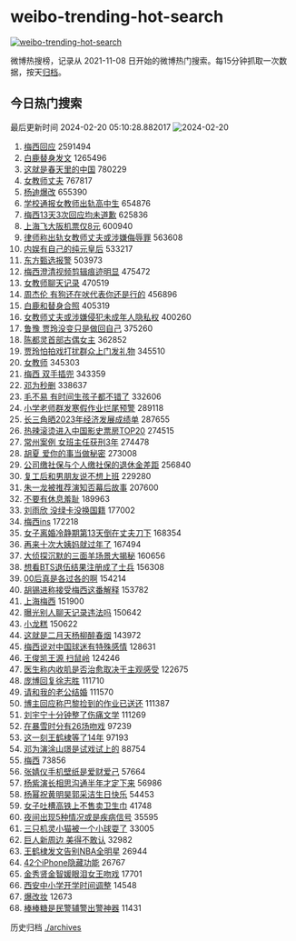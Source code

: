 # weibo-trending-hot-search

[![weibo-trending-hot-search](https://github.com/ameizi/weibo-trending-hot-search/actions/workflows/ci.yml/badge.svg)](https://github.com/ameizi/weibo-trending-hot-search/actions/workflows/ci.yml)

微博热搜榜，记录从 2021-11-08 日开始的微博热门搜索。每15分钟抓取一次数据，按天[归档](./archives)。

## 今日热门搜索

<!-- BEGIN --> 
最后更新时间 2024-02-20 05:10:28.882017 
![2024-02-20](https://imgs-storage.s3.us-east-005.backblazeb2.com/20240220/2024-02-20.png?versionId=4_z8fbbed132d73df8689c40f13_f1123af13650fca6f_d20240219_m211028_c005_v0501009_t0003_u01708377028336) 
1. [梅西回应](https://s.weibo.com/weibo?q=%23%E6%A2%85%E8%A5%BF%E5%9B%9E%E5%BA%94%23&t=31&band_rank=1&Refer=top) 2591494
1. [白鹿替身发文](https://s.weibo.com/weibo?q=%23%E7%99%BD%E9%B9%BF%E6%9B%BF%E8%BA%AB%E5%8F%91%E6%96%87%23&t=31&band_rank=2&Refer=top) 1265496
1. [这就是春天里的中国](https://s.weibo.com/weibo?q=%23%E8%BF%99%E5%B0%B1%E6%98%AF%E6%98%A5%E5%A4%A9%E9%87%8C%E7%9A%84%E4%B8%AD%E5%9B%BD%23&t=31&band_rank=3&Refer=top) 780229
1. [女教师丈夫](https://s.weibo.com/weibo?q=%E5%A5%B3%E6%95%99%E5%B8%88%E4%B8%88%E5%A4%AB&t=31&band_rank=4&Refer=top) 767817
1. [杨迪爆改](https://s.weibo.com/weibo?q=%23%E6%9D%A8%E8%BF%AA%E7%88%86%E6%94%B9%23&t=31&band_rank=5&Refer=top) 655390
1. [学校通报女教师出轨高中生](https://s.weibo.com/weibo?q=%23%E5%AD%A6%E6%A0%A1%E9%80%9A%E6%8A%A5%E5%A5%B3%E6%95%99%E5%B8%88%E5%87%BA%E8%BD%A8%E9%AB%98%E4%B8%AD%E7%94%9F%23&t=31&band_rank=7&Refer=top) 654876
1. [梅西13天3次回应均未道歉](https://s.weibo.com/weibo?q=%23%E6%A2%85%E8%A5%BF13%E5%A4%A93%E6%AC%A1%E5%9B%9E%E5%BA%94%E5%9D%87%E6%9C%AA%E9%81%93%E6%AD%89%23&t=31&band_rank=6&Refer=top) 625836
1. [上海飞大阪机票仅8元](https://s.weibo.com/weibo?q=%23%E4%B8%8A%E6%B5%B7%E9%A3%9E%E5%A4%A7%E9%98%AA%E6%9C%BA%E7%A5%A8%E4%BB%858%E5%85%83%23&t=31&band_rank=8&Refer=top) 600940
1. [律师称出轨女教师丈夫或涉嫌侮辱罪](https://s.weibo.com/weibo?q=%23%E5%BE%8B%E5%B8%88%E7%A7%B0%E5%87%BA%E8%BD%A8%E5%A5%B3%E6%95%99%E5%B8%88%E4%B8%88%E5%A4%AB%E6%88%96%E6%B6%89%E5%AB%8C%E4%BE%AE%E8%BE%B1%E7%BD%AA%23&t=31&band_rank=20&Refer=top) 563608
1. [内娱有自己的纯元皇后](https://s.weibo.com/weibo?q=%23%E5%86%85%E5%A8%B1%E6%9C%89%E8%87%AA%E5%B7%B1%E7%9A%84%E7%BA%AF%E5%85%83%E7%9A%87%E5%90%8E%23&t=31&band_rank=9&Refer=top) 533217
1. [东方甄选报警](https://s.weibo.com/weibo?q=%23%E4%B8%9C%E6%96%B9%E7%94%84%E9%80%89%E6%8A%A5%E8%AD%A6%23&t=31&band_rank=27&Refer=top) 503973
1. [梅西澄清视频剪辑痕迹明显](https://s.weibo.com/weibo?q=%23%E6%A2%85%E8%A5%BF%E6%BE%84%E6%B8%85%E8%A7%86%E9%A2%91%E5%89%AA%E8%BE%91%E7%97%95%E8%BF%B9%E6%98%8E%E6%98%BE%23&t=31&band_rank=10&Refer=top) 475472
1. [女教师聊天记录](https://s.weibo.com/weibo?q=%E5%A5%B3%E6%95%99%E5%B8%88%E8%81%8A%E5%A4%A9%E8%AE%B0%E5%BD%95&t=31&band_rank=11&Refer=top) 470519
1. [周杰伦 有狗还在吠代表你还是行的](https://s.weibo.com/weibo?q=%E5%91%A8%E6%9D%B0%E4%BC%A6%20%E6%9C%89%E7%8B%97%E8%BF%98%E5%9C%A8%E5%90%A0%E4%BB%A3%E8%A1%A8%E4%BD%A0%E8%BF%98%E6%98%AF%E8%A1%8C%E7%9A%84&t=31&band_rank=12&Refer=top) 456896
1. [白鹿和替身合照](https://s.weibo.com/weibo?q=%23%E7%99%BD%E9%B9%BF%E5%92%8C%E6%9B%BF%E8%BA%AB%E5%90%88%E7%85%A7%23&t=31&band_rank=13&Refer=top) 405319
1. [女教师丈夫或涉嫌侵犯未成年人隐私权](https://s.weibo.com/weibo?q=%23%E5%A5%B3%E6%95%99%E5%B8%88%E4%B8%88%E5%A4%AB%E6%88%96%E6%B6%89%E5%AB%8C%E4%BE%B5%E7%8A%AF%E6%9C%AA%E6%88%90%E5%B9%B4%E4%BA%BA%E9%9A%90%E7%A7%81%E6%9D%83%23&t=31&band_rank=14&Refer=top) 400260
1. [鲁豫 贾玲没变只是做回自己](https://s.weibo.com/weibo?q=%E9%B2%81%E8%B1%AB%20%E8%B4%BE%E7%8E%B2%E6%B2%A1%E5%8F%98%E5%8F%AA%E6%98%AF%E5%81%9A%E5%9B%9E%E8%87%AA%E5%B7%B1&t=31&band_rank=15&Refer=top) 375260
1. [陈都灵首部古偶女主](https://s.weibo.com/weibo?q=%23%E9%99%88%E9%83%BD%E7%81%B5%E9%A6%96%E9%83%A8%E5%8F%A4%E5%81%B6%E5%A5%B3%E4%B8%BB%23&t=31&band_rank=25&Refer=top) 362852
1. [贾玲怕拍戏打扰群众上门发礼物](https://s.weibo.com/weibo?q=%E8%B4%BE%E7%8E%B2%E6%80%95%E6%8B%8D%E6%88%8F%E6%89%93%E6%89%B0%E7%BE%A4%E4%BC%97%E4%B8%8A%E9%97%A8%E5%8F%91%E7%A4%BC%E7%89%A9&t=31&band_rank=16&Refer=top) 345510
1. [女教师](https://s.weibo.com/weibo?q=%E5%A5%B3%E6%95%99%E5%B8%88&t=31&band_rank=17&Refer=top) 345303
1. [梅西 双手插兜](https://s.weibo.com/weibo?q=%E6%A2%85%E8%A5%BF%20%E5%8F%8C%E6%89%8B%E6%8F%92%E5%85%9C&t=31&band_rank=18&Refer=top) 343359
1. [邓为秒删](https://s.weibo.com/weibo?q=%E9%82%93%E4%B8%BA%E7%A7%92%E5%88%A0&t=31&band_rank=19&Refer=top) 338637
1. [毛不易 有时间生孩子都不错了](https://s.weibo.com/weibo?q=%E6%AF%9B%E4%B8%8D%E6%98%93%20%E6%9C%89%E6%97%B6%E9%97%B4%E7%94%9F%E5%AD%A9%E5%AD%90%E9%83%BD%E4%B8%8D%E9%94%99%E4%BA%86&t=31&band_rank=21&Refer=top) 332606
1. [小学老师群发寒假作业烂尾预警](https://s.weibo.com/weibo?q=%23%E5%B0%8F%E5%AD%A6%E8%80%81%E5%B8%88%E7%BE%A4%E5%8F%91%E5%AF%92%E5%81%87%E4%BD%9C%E4%B8%9A%E7%83%82%E5%B0%BE%E9%A2%84%E8%AD%A6%23&t=31&band_rank=31&Refer=top) 289118
1. [长三角晒2023年经济发展成绩单](https://s.weibo.com/weibo?q=%23%E9%95%BF%E4%B8%89%E8%A7%92%E6%99%922023%E5%B9%B4%E7%BB%8F%E6%B5%8E%E5%8F%91%E5%B1%95%E6%88%90%E7%BB%A9%E5%8D%95%23&t=31&band_rank=3&Refer=top) 287655
1. [热辣滚烫进入中国影史票房TOP20](https://s.weibo.com/weibo?q=%23%E7%83%AD%E8%BE%A3%E6%BB%9A%E7%83%AB%E8%BF%9B%E5%85%A5%E4%B8%AD%E5%9B%BD%E5%BD%B1%E5%8F%B2%E7%A5%A8%E6%88%BFTOP20%23&t=31&band_rank=22&Refer=top) 274515
1. [常州案例 女班主任获刑3年](https://s.weibo.com/weibo?q=%E5%B8%B8%E5%B7%9E%E6%A1%88%E4%BE%8B%20%E5%A5%B3%E7%8F%AD%E4%B8%BB%E4%BB%BB%E8%8E%B7%E5%88%913%E5%B9%B4&t=31&band_rank=23&Refer=top) 274478
1. [胡夏 爱你的事当做秘密](https://s.weibo.com/weibo?q=%E8%83%A1%E5%A4%8F%20%E7%88%B1%E4%BD%A0%E7%9A%84%E4%BA%8B%E5%BD%93%E5%81%9A%E7%A7%98%E5%AF%86&t=31&band_rank=24&Refer=top) 273008
1. [公司缴社保与个人缴社保的退休金差距](https://s.weibo.com/weibo?q=%23%E5%85%AC%E5%8F%B8%E7%BC%B4%E7%A4%BE%E4%BF%9D%E4%B8%8E%E4%B8%AA%E4%BA%BA%E7%BC%B4%E7%A4%BE%E4%BF%9D%E7%9A%84%E9%80%80%E4%BC%91%E9%87%91%E5%B7%AE%E8%B7%9D%23&t=31&band_rank=26&Refer=top) 256840
1. [复工后和男朋友说不想上班](https://s.weibo.com/weibo?q=%E5%A4%8D%E5%B7%A5%E5%90%8E%E5%92%8C%E7%94%B7%E6%9C%8B%E5%8F%8B%E8%AF%B4%E4%B8%8D%E6%83%B3%E4%B8%8A%E7%8F%AD&t=31&band_rank=28&Refer=top) 229280
1. [朱一龙被推荐演知否幕后故事](https://s.weibo.com/weibo?q=%23%E6%9C%B1%E4%B8%80%E9%BE%99%E8%A2%AB%E6%8E%A8%E8%8D%90%E6%BC%94%E7%9F%A5%E5%90%A6%E5%B9%95%E5%90%8E%E6%95%85%E4%BA%8B%23&t=31&band_rank=29&Refer=top) 207600
1. [不要有休息羞耻](https://s.weibo.com/weibo?q=%E4%B8%8D%E8%A6%81%E6%9C%89%E4%BC%91%E6%81%AF%E7%BE%9E%E8%80%BB&t=31&band_rank=30&Refer=top) 189963
1. [刘雨欣 没绿卡没换国籍](https://s.weibo.com/weibo?q=%E5%88%98%E9%9B%A8%E6%AC%A3%20%E6%B2%A1%E7%BB%BF%E5%8D%A1%E6%B2%A1%E6%8D%A2%E5%9B%BD%E7%B1%8D&t=31&band_rank=32&Refer=top) 177002
1. [梅西ins](https://s.weibo.com/weibo?q=%E6%A2%85%E8%A5%BFins&t=31&band_rank=33&Refer=top) 172218
1. [女子离婚冷静期第13天倒在丈夫刀下](https://s.weibo.com/weibo?q=%23%E5%A5%B3%E5%AD%90%E7%A6%BB%E5%A9%9A%E5%86%B7%E9%9D%99%E6%9C%9F%E7%AC%AC13%E5%A4%A9%E5%80%92%E5%9C%A8%E4%B8%88%E5%A4%AB%E5%88%80%E4%B8%8B%23&t=31&band_rank=34&Refer=top) 168354
1. [再来十次大姨妈就过年了](https://s.weibo.com/weibo?q=%23%E5%86%8D%E6%9D%A5%E5%8D%81%E6%AC%A1%E5%A4%A7%E5%A7%A8%E5%A6%88%E5%B0%B1%E8%BF%87%E5%B9%B4%E4%BA%86%23&t=31&band_rank=35&Refer=top) 167494
1. [大侦探沉默的三面羊场景大揭秘](https://s.weibo.com/weibo?q=%E5%A4%A7%E4%BE%A6%E6%8E%A2%E6%B2%89%E9%BB%98%E7%9A%84%E4%B8%89%E9%9D%A2%E7%BE%8A%E5%9C%BA%E6%99%AF%E5%A4%A7%E6%8F%AD%E7%A7%98&t=31&band_rank=36&Refer=top) 160656
1. [想看BTS退伍结果注册成了士兵](https://s.weibo.com/weibo?q=%E6%83%B3%E7%9C%8BBTS%E9%80%80%E4%BC%8D%E7%BB%93%E6%9E%9C%E6%B3%A8%E5%86%8C%E6%88%90%E4%BA%86%E5%A3%AB%E5%85%B5&t=31&band_rank=37&Refer=top) 156308
1. [00后真是各过各的啊](https://s.weibo.com/weibo?q=%2300%E5%90%8E%E7%9C%9F%E6%98%AF%E5%90%84%E8%BF%87%E5%90%84%E7%9A%84%E5%95%8A%23&t=31&band_rank=38&Refer=top) 154214
1. [胡锡进称接受梅西这番解释](https://s.weibo.com/weibo?q=%23%E8%83%A1%E9%94%A1%E8%BF%9B%E7%A7%B0%E6%8E%A5%E5%8F%97%E6%A2%85%E8%A5%BF%E8%BF%99%E7%95%AA%E8%A7%A3%E9%87%8A%23&t=31&band_rank=39&Refer=top) 153782
1. [上海梅西](https://s.weibo.com/weibo?q=%E4%B8%8A%E6%B5%B7%E6%A2%85%E8%A5%BF&t=31&band_rank=40&Refer=top) 151900
1. [曝光别人聊天记录违法吗](https://s.weibo.com/weibo?q=%23%E6%9B%9D%E5%85%89%E5%88%AB%E4%BA%BA%E8%81%8A%E5%A4%A9%E8%AE%B0%E5%BD%95%E8%BF%9D%E6%B3%95%E5%90%97%23&t=31&band_rank=41&Refer=top) 150642
1. [小龙糕](https://s.weibo.com/weibo?q=%E5%B0%8F%E9%BE%99%E7%B3%95&t=31&band_rank=42&Refer=top) 150622
1. [这就是二月天杨柳醉春烟](https://s.weibo.com/weibo?q=%23%E8%BF%99%E5%B0%B1%E6%98%AF%E4%BA%8C%E6%9C%88%E5%A4%A9%E6%9D%A8%E6%9F%B3%E9%86%89%E6%98%A5%E7%83%9F%23&t=31&band_rank=43&Refer=top) 143972
1. [梅西说对中国球迷有特殊感情](https://s.weibo.com/weibo?q=%23%E6%A2%85%E8%A5%BF%E8%AF%B4%E5%AF%B9%E4%B8%AD%E5%9B%BD%E7%90%83%E8%BF%B7%E6%9C%89%E7%89%B9%E6%AE%8A%E6%84%9F%E6%83%85%23&t=31&band_rank=44&Refer=top) 128631
1. [王俊凯王源 扫鼠岭](https://s.weibo.com/weibo?q=%E7%8E%8B%E4%BF%8A%E5%87%AF%E7%8E%8B%E6%BA%90%20%E6%89%AB%E9%BC%A0%E5%B2%AD&t=31&band_rank=45&Refer=top) 124246
1. [医生称内收肌是否治愈取决于主观感受](https://s.weibo.com/weibo?q=%23%E5%8C%BB%E7%94%9F%E7%A7%B0%E5%86%85%E6%94%B6%E8%82%8C%E6%98%AF%E5%90%A6%E6%B2%BB%E6%84%88%E5%8F%96%E5%86%B3%E4%BA%8E%E4%B8%BB%E8%A7%82%E6%84%9F%E5%8F%97%23&t=31&band_rank=46&Refer=top) 122675
1. [庞博回复徐志胜](https://s.weibo.com/weibo?q=%23%E5%BA%9E%E5%8D%9A%E5%9B%9E%E5%A4%8D%E5%BE%90%E5%BF%97%E8%83%9C%23&t=31&band_rank=47&Refer=top) 111710
1. [请和我的老公结婚](https://s.weibo.com/weibo?q=%23%E8%AF%B7%E5%92%8C%E6%88%91%E7%9A%84%E8%80%81%E5%85%AC%E7%BB%93%E5%A9%9A%23&t=31&band_rank=48&Refer=top) 111570
1. [博主回应称巴黎捡到的作业已送还](https://s.weibo.com/weibo?q=%23%E5%8D%9A%E4%B8%BB%E5%9B%9E%E5%BA%94%E7%A7%B0%E5%B7%B4%E9%BB%8E%E6%8D%A1%E5%88%B0%E7%9A%84%E4%BD%9C%E4%B8%9A%E5%B7%B2%E9%80%81%E8%BF%98%23&t=31&band_rank=49&Refer=top) 111387
1. [刘宇宁十分钟整了伤痛文学](https://s.weibo.com/weibo?q=%23%E5%88%98%E5%AE%87%E5%AE%81%E5%8D%81%E5%88%86%E9%92%9F%E6%95%B4%E4%BA%86%E4%BC%A4%E7%97%9B%E6%96%87%E5%AD%A6%23&t=31&band_rank=50&Refer=top) 111269
1. [在暴雪时分有26场吻戏](https://s.weibo.com/weibo?q=%23%E5%9C%A8%E6%9A%B4%E9%9B%AA%E6%97%B6%E5%88%86%E6%9C%8926%E5%9C%BA%E5%90%BB%E6%88%8F%23&t=31&band_rank=19&Refer=top) 97239
1. [这一刻王鹤棣等了14年](https://s.weibo.com/weibo?q=%23%E8%BF%99%E4%B8%80%E5%88%BB%E7%8E%8B%E9%B9%A4%E6%A3%A3%E7%AD%89%E4%BA%8614%E5%B9%B4%23&t=31&band_rank=47&Refer=top) 97193
1. [邓为演涂山璟是试戏试上的](https://s.weibo.com/weibo?q=%23%E9%82%93%E4%B8%BA%E6%BC%94%E6%B6%82%E5%B1%B1%E7%92%9F%E6%98%AF%E8%AF%95%E6%88%8F%E8%AF%95%E4%B8%8A%E7%9A%84%23&t=31&band_rank=50&Refer=top) 88754
1. [梅西](https://s.weibo.com/weibo?q=%E6%A2%85%E8%A5%BF&t=31&band_rank=50&Refer=top) 73856
1. [张婧仪手机壁纸是爱财爱己](https://s.weibo.com/weibo?q=%23%E5%BC%A0%E5%A9%A7%E4%BB%AA%E6%89%8B%E6%9C%BA%E5%A3%81%E7%BA%B8%E6%98%AF%E7%88%B1%E8%B4%A2%E7%88%B1%E5%B7%B1%23&t=31&band_rank=17&Refer=top) 57664
1. [杨紫演长相思沟通半年才定下来](https://s.weibo.com/weibo?q=%23%E6%9D%A8%E7%B4%AB%E6%BC%94%E9%95%BF%E7%9B%B8%E6%80%9D%E6%B2%9F%E9%80%9A%E5%8D%8A%E5%B9%B4%E6%89%8D%E5%AE%9A%E4%B8%8B%E6%9D%A5%23&t=31&band_rank=49&Refer=top) 56986
1. [杨幂祝黄明昊郭采洁生日快乐](https://s.weibo.com/weibo?q=%23%E6%9D%A8%E5%B9%82%E7%A5%9D%E9%BB%84%E6%98%8E%E6%98%8A%E9%83%AD%E9%87%87%E6%B4%81%E7%94%9F%E6%97%A5%E5%BF%AB%E4%B9%90%23&t=31&band_rank=50&Refer=top) 54453
1. [女子吐槽高铁上不售卖卫生巾](https://s.weibo.com/weibo?q=%23%E5%A5%B3%E5%AD%90%E5%90%90%E6%A7%BD%E9%AB%98%E9%93%81%E4%B8%8A%E4%B8%8D%E5%94%AE%E5%8D%96%E5%8D%AB%E7%94%9F%E5%B7%BE%23&t=31&band_rank=46&Refer=top) 41748
1. [夜间出现5种情况或是疾病信号](https://s.weibo.com/weibo?q=%23%E5%A4%9C%E9%97%B4%E5%87%BA%E7%8E%B05%E7%A7%8D%E6%83%85%E5%86%B5%E6%88%96%E6%98%AF%E7%96%BE%E7%97%85%E4%BF%A1%E5%8F%B7%23&t=31&band_rank=50&Refer=top) 35595
1. [三只机灵小猫被一个小球耍了](https://s.weibo.com/weibo?q=%23%E4%B8%89%E5%8F%AA%E6%9C%BA%E7%81%B5%E5%B0%8F%E7%8C%AB%E8%A2%AB%E4%B8%80%E4%B8%AA%E5%B0%8F%E7%90%83%E8%80%8D%E4%BA%86%23&t=31&band_rank=47&Refer=top) 33005
1. [巨人新周边 美得不敢认](https://s.weibo.com/weibo?q=%E5%B7%A8%E4%BA%BA%E6%96%B0%E5%91%A8%E8%BE%B9%20%E7%BE%8E%E5%BE%97%E4%B8%8D%E6%95%A2%E8%AE%A4&t=31&band_rank=48&Refer=top) 32982
1. [王鹤棣发文告别NBA全明星](https://s.weibo.com/weibo?q=%23%E7%8E%8B%E9%B9%A4%E6%A3%A3%E5%8F%91%E6%96%87%E5%91%8A%E5%88%ABNBA%E5%85%A8%E6%98%8E%E6%98%9F%23&t=31&band_rank=26&Refer=top) 26944
1. [42个iPhone隐藏功能](https://s.weibo.com/weibo?q=42%E4%B8%AAiPhone%E9%9A%90%E8%97%8F%E5%8A%9F%E8%83%BD&t=31&band_rank=50&Refer=top) 26767
1. [金秀贤金智媛眼泪女王吻戏](https://s.weibo.com/weibo?q=%23%E9%87%91%E7%A7%80%E8%B4%A4%E9%87%91%E6%99%BA%E5%AA%9B%E7%9C%BC%E6%B3%AA%E5%A5%B3%E7%8E%8B%E5%90%BB%E6%88%8F%23&t=31&band_rank=49&Refer=top) 17701
1. [西安中小学开学时间调整](https://s.weibo.com/weibo?q=%23%E8%A5%BF%E5%AE%89%E4%B8%AD%E5%B0%8F%E5%AD%A6%E5%BC%80%E5%AD%A6%E6%97%B6%E9%97%B4%E8%B0%83%E6%95%B4%23&t=31&band_rank=50&Refer=top) 14548
1. [爆改妆](https://s.weibo.com/weibo?q=%E7%88%86%E6%94%B9%E5%A6%86&t=31&band_rank=48&Refer=top) 12673
1. [棒棒糖是民警辅警出警神器](https://s.weibo.com/weibo?q=%23%E6%A3%92%E6%A3%92%E7%B3%96%E6%98%AF%E6%B0%91%E8%AD%A6%E8%BE%85%E8%AD%A6%E5%87%BA%E8%AD%A6%E7%A5%9E%E5%99%A8%23&t=31&band_rank=50&Refer=top) 11431
<!-- END -->

历史归档 [./archives](./archives)

